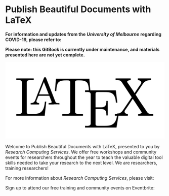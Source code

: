 # Publish Beautiful Documents with LaTeX

**For information and updates from the** _**University of Melbourne**_ **regarding COVID-19, please refer to:**

**Please note: this GitBook is currently under maintenance, and materials presented here are not yet complete.**

![LaTeX Logo. Source: https://commons.wikimedia.org/wiki/File:LaTeX\_logo.svg. \(2020\).](.gitbook/assets/latexlogo.png)

Welcome to Publish Beautiful Documents with LaTeX, presented to you by _Research Computing Services_. We offer free workshops and community events for researchers throughout the year to teach the valuable digital tool skills needed to take your research to the next level. We are researchers, training researchers!

For more information about _Research Computing Services_, please visit:

Sign up to attend our free training and community events on Eventbrite:



